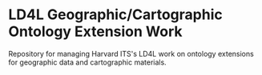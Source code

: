 # LD4L Geographic/Cartographic Ontology Extension Work

Repository for managing Harvard ITS's LD4L work on ontology extensions for geographic data and cartographic materials.
